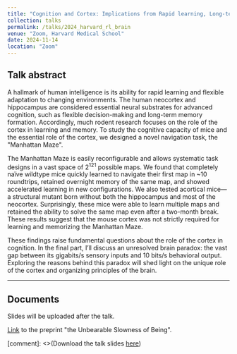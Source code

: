 ```yaml
---
title: "Cognition and Cortex: Implications from Rapid learning, Long-term Memory, and Flexible Routing in Rodent Maze Navigation"
collection: talks
permalink: /talks/2024_harvard_rl_brain
venue: "Zoom, Harvard Medical School"
date: 2024-11-14
location: "Zoom"
---
```


Talk abstract 
------

A hallmark of human intelligence is its ability for rapid learning and flexible adaptation to changing environments. The human neocortex and hippocampus are considered essential neural substrates for advanced cognition, such as flexible decision-making and long-term memory formation. Accordingly, much rodent research focuses on the role of the cortex in learning and memory. To study the cognitive capacity of mice and the essential role of the cortex, we designed a novel navigation task, the "Manhattan Maze". ​

The Manhattan Maze is easily reconfigurable and allows systematic task designs in a vast space of 2<sup>121</sup> possible maps. We found that completely naïve wildtype mice quickly learned to navigate their first map in ~10 roundtrips, retained overnight memory of the same map, and showed accelerated learning in new configurations. We also tested acortical mice— a structural mutant born without both the hippocampus and most of the neocortex. Surprisingly, these mice were able to learn multiple maps and retained the ability to solve the same map even after a two-month break. These results suggest that the mouse cortex was not strictly required for learning and memorizing the Manhattan Maze.​

These findings raise fundamental questions about the role of the cortex in cognition. In the final part, I’ll discuss an unresolved brain paradox: the vast gap between its gigabits/s sensory inputs and 10 bits/s behavioral output. Exploring the reasons behind this paradox will shed light on the unique role of the cortex and organizing principles of the brain.

------

Documents
------

Slides will be uploaded after the talk. 

[Link](https://jieyusz.github.io/publication/2024_zheng_slowness) to the preprint "the Unbearable Slowness of Being". 

[comment]: <>(Download the talk slides [here](http://Jieyusz.github.io/files/CCN_talk_final.pdf))



